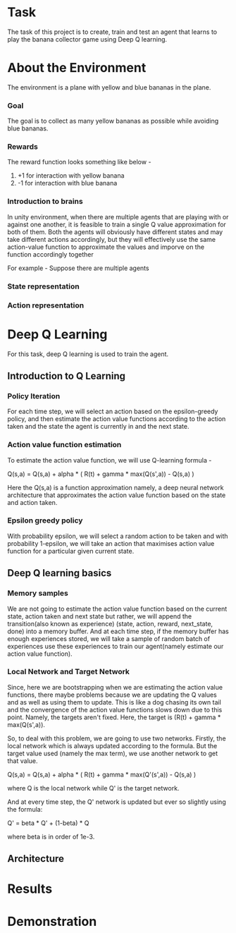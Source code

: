 # Task

The task of this project is to create, train and test an agent that learns to play the banana collector game using Deep Q learning. 

# About the Environment

The environment is a plane with yellow and blue bananas in the plane. 

### Goal

The goal is to collect as many yellow bananas as possible while avoiding blue bananas.

### Rewards

The reward function looks something like below -
  1. +1 for interaction with yellow banana
  2. -1 for interaction with blue banana
  
### Introduction to brains

In unity environment, when there are multiple agents that are playing with or against one another, it is feasible to train a single Q value approximation for both of them. Both the agents will obviously have different states and may take different actions accordingly, but they will effectively use the same action-value function to approximate the values and imporve on the function accordingly together

For example - Suppose there are multiple agents 

### State representation

### Action representation

# Deep Q Learning

For this task, deep Q learning is used to train the agent.

## Introduction to Q Learning 

### Policy Iteration

For each time step, we will select an action based on the epsilon-greedy policy, and then estimate the action value functions according to the action taken and the state the agent is currently in and the next state.

### Action value function estimation

To estimate the action value function, we will use Q-learning formula - 

Q(s,a) = Q(s,a) + alpha * ( R(t) + gamma * max(Q(s',a)) - Q(s,a) )

Here the Q(s,a) is a function approximation namely, a deep neural network architecture that approximates the action value function based on the state and action taken.

### Epsilon greedy policy

With probability epsilon, we will select a random action to be taken and with probability 1-epsilon, we will take an action that maximises action value function for a particular given current state. 

## Deep Q learning basics

### Memory samples

We are not going to estimate the action value function based on the current state, action taken and next state but rather, we will append the transition(also known as experience) (state, action, reward, next_state, done) into a memory buffer. And at each time step, if the memory buffer has enough experiences stored, we will take a sample of random batch of experiences use these experiences to train our agent(namely estimate our action value function).

### Local Network and Target Network

Since, here we are bootstrapping when we are estimating the action value functions, there maybe problems because we are updating the Q values and as well as using them to update. This is like a dog chasing its own tail and the convergence of the action value functions slows down due to this point. Namely, the targets aren't fixed. Here, the target is (R(t) + gamma * max(Q(s',a)).

So, to deal with this problem, we are going to use two networks. Firstly, the local network which is always updated according to the formula. But the target value used (namely the max term), we use another network to get that value. 

Q(s,a) = Q(s,a) + alpha * ( R(t) + gamma * max(Q'(s',a)) - Q(s,a) )

where Q is the local network while Q' is the target network. 

And at every time step, the Q' network is updated but ever so slightly using the formula:

Q' = beta * Q' + (1-beta) * Q

where beta is in order of 1e-3.

## Architecture

# Results

# Demonstration


